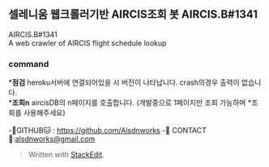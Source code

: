
## 셀레니움 웹크롤러기반 AIRCIS조회 봇 AIRCIS.B#1341

AIRCIS.B#1341<br> A web crawler of AIRCIS flight schedule lookup

### command
***점검**
heroku서버에 연결되어있을 시 버전이 나타납니다. crash의경우 출력이 없습니다.<br> 
***조회n**
aircisDB의 n페이지를 호출합니다.
(개발중으로 1페이지만 조회 가능하며 *조회를 사용해주세요)
<br>
<br>
-:octopus:GITHUB:cat: :
 https://github.com/Alsdnworks 
-:incoming_envelope:
CONTACT:postbox::alsdnworks@gmail.com
> Written with [StackEdit](https://stackedit.io/).
